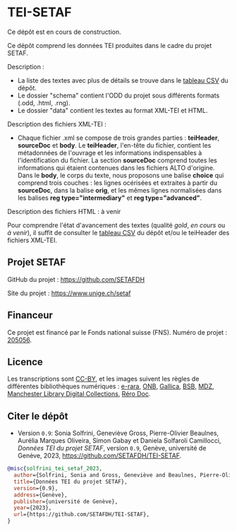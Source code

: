 # TEI-SETAF

Ce dépôt est en cours de construction. 

Ce dépôt comprend les données TEI produites dans le cadre du projet SETAF. 

Description :
- La liste des textes avec plus de détails se trouve dans le [tableau CSV](https://github.com/SETAFDH/TEI-SETAF/blob/main/TEI_table.csv) du dépôt.
- Le dossier "schema" contient l'ODD du projet sous différents formats (.odd, .html, .rng).
- Le dossier "data" contient les textes au format XML-TEI et HTML.

Description des fichiers XML-TEI :
  - Chaque fichier .xml se compose de trois grandes parties : <b>teiHeader</b>, <b>sourceDoc</b> et <b>body</b>. Le <b>teiHeader</b>, l'en-tête du fichier, contient les métadonnées de l'ouvrage et les informations indispensables à l'identification du fichier. La section <b>sourceDoc</b> comprend toutes les informations qui étaient contenues dans les fichiers ALTO d'origine. Dans le <b>body</b>, le corps du texte, nous proposons une balise <b>choice</b> qui comprend trois couches : les lignes océrisées et extraites à partir du <b>sourceDoc</b>, dans la balise <b>orig</b>, et les mêmes lignes normalisées dans les balises <b>reg type="intermediary"</b> et <b>reg type="advanced"</b>.

Description des fichiers HTML :
à venir

Pour comprendre l'état d'avancement des textes (qualité *gold*, *en cours* ou *à venir*), il suffit de consulter le [tableau CSV](https://github.com/SETAFDH/TEI-SETAF/blob/main/TEI_table.csv) du dépôt et/ou le teiHeader des fichiers XML-TEI.


## Projet SETAF

GitHub du projet : https://github.com/SETAFDH 

Site du projet : https://www.unige.ch/setaf


## Financeur

Ce projet est financé par le Fonds national suisse (FNS). Numéro de projet : [205056](https://data.snf.ch/grants/grant/205056).


## Licence

Les transcriptions sont [CC-BY](https://creativecommons.org/licenses/by/4.0), et les images suivent les règles de différentes bibliothèques numériques : [e-rara](https://www.e-rara.ch/wiki/termsOfUse?lang=en), [ONB](https://www.onb.ac.at/en/use), [Gallica](https://gallica.bnf.fr/edit/und/conditions-dutilisation-des-contenus-de-gallica), [BSB](https://oai.bsb-muenchen.de/doc/en/imprint), [MDZ](https://digitale-sammlungen.de/en), [Manchester Library Digital Collections](https://www.manchester.ac.uk/), [Réro Doc](https://doc.rero.ch/?ln=en).


## Citer le dépôt

- Version `0.9`: Sonia Solfrini, Geneviève Gross, Pierre-Olivier Beaulnes, Aurélia Marques Oliveira, Simon Gabay et Daniela Solfaroli Camillocci, _Données TEI du projet SETAF_, version `0.9`, Genève, université de Genève, 2023, https://github.com/SETAFDH/TEI-SETAF.

```bibtex
@misc{solfrini_tei_setaf_2023,
  author={Solfrini, Sonia and Gross, Geneviève and Beaulnes, Pierre-Olivier and Marques Oliveira, Aurélia, and Gabay, Simon and Solfaroli Camillocci, Daniela},
  title={Données TEI du projet SETAF},
  version={0.9},
  address={Genève},
  publisher={université de Genève},
  year={2023},
  url={https://github.com/SETAFDH/TEI-SETAF},
}
```
